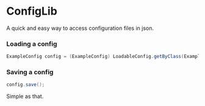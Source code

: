 # ConfigLib
A quick and easy way to access configuration files in json.

### Loading a config
```java
ExampleConfig config = (ExampleConfig) LoadableConfig.getByClass(ExampleConfig.class).load();
```

### Saving a config
```java
config.save();
```

Simple as that.